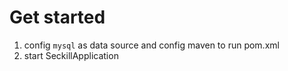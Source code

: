 # Get started
1. config `mysql` as data source and config maven to run pom.xml
2. start SeckillApplication
